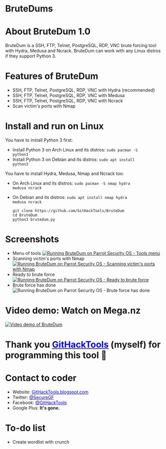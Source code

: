 # BruteDums


# About BruteDum 1.0
BruteDum is a SSH, FTP, Telnet, PostgreSQL, RDP, VNC brute forcing tool with Hydra, Medusa and Ncrack. BruteDum can work with any Linux distros if they support Python 3.

# Features of BruteDum
* SSH, FTP, Telnet, PostgreSQL, RDP, VNC with Hydra (recommended)
* SSH, FTP, Telnet, PostgreSQL, RDP, VNC with Medusa
* SSH, FTP, Telnet, PostgreSQL, RDP, VNC with Ncrack
* Scan victim's ports with Nmap

# Install and run on Linux
You have to install Python 3 first:
* Install Python 3 on Arch Linux and its distros: <code>sudo pacman -S python3</code>
* Install Python 3 on Debian and its distros: <code>sudo apt install python3</code>

You have to install Hydra, Medusa, Nmap and Ncrack too:
* On Arch Linux and its distros: <code>sudo pacman -S nmap hydra medusa ncrack</code>
* On Debian and its distros: <code>sudo apt install nmap hydra medusa ncrack</code>

      git clone https://github.com/GitHackTools/BruteDum
      cd BruteDum
      python3 brutedum.py

# Screenshots
* Menu of tools
[![Running BruteDum on Parrot Security OS - Tools menu](https://raw.githubusercontent.com/GitHackTools/Store-the-pictures/master/Brutedum%201.0%20-%20Parrot%20Security%20OS.png)](https://github.com/GitHackTools/Store-the-pictures/blob/master/Brutedum%201.0%20-%20Parrot%20Security%20OS.png)
* Scanning victim's ports with Nmap
[![Running BruteDum on Parrot Security OS - Scanning victim's ports with Nmap](https://raw.githubusercontent.com/GitHackTools/Store-the-pictures/master/Brutedum%201.0%202%20-%20Parrot%20Security%20OS.png)](https://github.com/GitHackTools/Store-the-pictures/blob/master/Brutedum%201.0%202%20-%20Parrot%20Security%20OS.png)
* Ready to brute force
[![Running BruteDum on Parrot Security OS - Ready to brute force](https://raw.githubusercontent.com/GitHackTools/Store-the-pictures/master/Brutedum%201.0%203%20-%20Parrot%20Security%20OS.png)](https://github.com/GitHackTools/Store-the-pictures/blob/master/Brutedum%201.0%203%20-%20Parrot%20Security%20OS.png)
* Brute force has done
![[Running BruteDum on Parrot Security OS - Brute force has done](https://github.com/GitHackTools/Store-the-pictures/blob/master/Brutedum%201.0%204%20-%20Parrot%20Security%20OS.png?raw=true)](https://github.com/GitHackTools/Store-the-pictures/blob/master/Brutedum%201.0%204%20-%20Parrot%20Security%20OS.png)

# Video demo: Watch on Mega.nz
[![Video demo of BruteDum](https://upload.wikimedia.org/wikipedia/commons/thumb/5/57/01_mega_logo.svg/320px-01_mega_logo.svg.png)](https://mega.nz/embed#!w3wx3SoS!PiKfbKQm1kOjzanWxdLsEyq24xSVvSA0K1ANdyYWx64)

# Thank you <a href="https://githacktools.blogspot.com" target="_blank"><span style="color: blue">GitHackTools</span></a> (myself) for programming this tool 🙂

# Contact to coder
 * Website: <a href="https://github.com/nicoleus" target="_blank"><span style="color: blue">GitHackTools.blogspot.com</span></a>
 * Twitter: <a href="https://twitter.com/SecureGF" target="_blank"><span style="color: blue">@SecureGF</span></a>
 * Facebook: <a href="https://github.com/nicoleus" target="_blank"><span style="color: blue">@GitHackTools</span></a>
 * Google Plus: <strong>It's gone.</strong>

# To-do list
* Create wordlist with crunch
